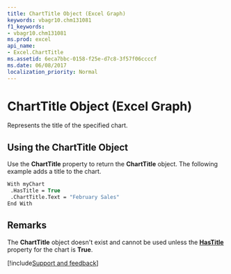 ```yaml
---
title: ChartTitle Object (Excel Graph)
keywords: vbagr10.chm131081
f1_keywords:
- vbagr10.chm131081
ms.prod: excel
api_name:
- Excel.ChartTitle
ms.assetid: 6eca7bbc-0158-f25e-d7c8-3f57f06ccccf
ms.date: 06/08/2017
localization_priority: Normal
---
```



# ChartTitle Object (Excel Graph)

Represents the title of the specified chart.


## Using the ChartTitle Object

Use the  **ChartTitle** property to return the **ChartTitle** object. The following example adds a title to the chart.


```vb
With myChart 
 .HasTitle = True 
 .ChartTitle.Text = "February Sales" 
End With
```


## Remarks

The  **ChartTitle** object doesn't exist and cannot be used unless the **[HasTitle](Excel.HasTitle.md)** property for the chart is  **True**.

[!include[Support and feedback](~/includes/feedback-boilerplate.md)]